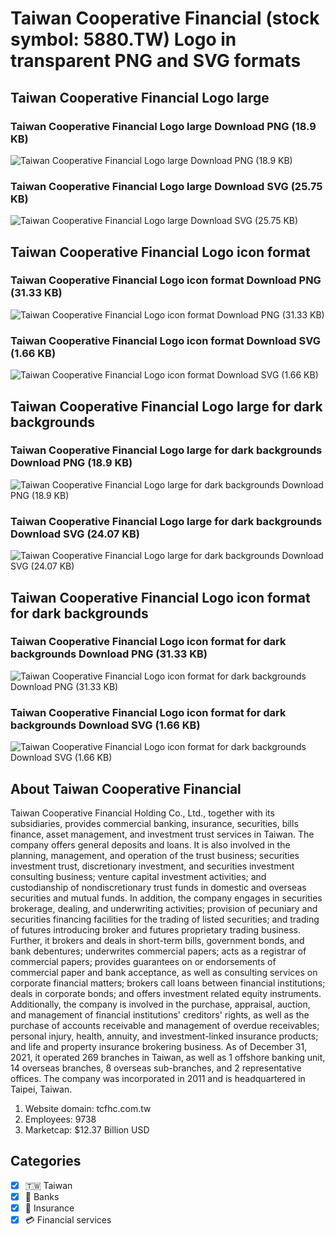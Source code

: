 # Taiwan Cooperative Financial (stock symbol: 5880.TW) Logo in transparent PNG and SVG formats

## Taiwan Cooperative Financial Logo large

### Taiwan Cooperative Financial Logo large Download PNG (18.9 KB)

![Taiwan Cooperative Financial Logo large Download PNG (18.9 KB)](/img/orig/5880.TW_BIG-01cc9702.png)

### Taiwan Cooperative Financial Logo large Download SVG (25.75 KB)

![Taiwan Cooperative Financial Logo large Download SVG (25.75 KB)](/img/orig/5880.TW_BIG-cad4f64f.svg)

## Taiwan Cooperative Financial Logo icon format

### Taiwan Cooperative Financial Logo icon format Download PNG (31.33 KB)

![Taiwan Cooperative Financial Logo icon format Download PNG (31.33 KB)](/img/orig/5880.TW-350689bd.png)

### Taiwan Cooperative Financial Logo icon format Download SVG (1.66 KB)

![Taiwan Cooperative Financial Logo icon format Download SVG (1.66 KB)](/img/orig/5880.TW-7414e715.svg)

## Taiwan Cooperative Financial Logo large for dark backgrounds

### Taiwan Cooperative Financial Logo large for dark backgrounds Download PNG (18.9 KB)

![Taiwan Cooperative Financial Logo large for dark backgrounds Download PNG (18.9 KB)](/img/orig/5880.TW_BIG.D-07446d72.png)

### Taiwan Cooperative Financial Logo large for dark backgrounds Download SVG (24.07 KB)

![Taiwan Cooperative Financial Logo large for dark backgrounds Download SVG (24.07 KB)](/img/orig/5880.TW_BIG.D-99268228.svg)

## Taiwan Cooperative Financial Logo icon format for dark backgrounds

### Taiwan Cooperative Financial Logo icon format for dark backgrounds Download PNG (31.33 KB)

![Taiwan Cooperative Financial Logo icon format for dark backgrounds Download PNG (31.33 KB)](/img/orig/5880.TW.D-e5ab35b4.png)

### Taiwan Cooperative Financial Logo icon format for dark backgrounds Download SVG (1.66 KB)

![Taiwan Cooperative Financial Logo icon format for dark backgrounds Download SVG (1.66 KB)](/img/orig/5880.TW.D-bfc8ee65.svg)

## About Taiwan Cooperative Financial

Taiwan Cooperative Financial Holding Co., Ltd., together with its subsidiaries, provides commercial banking, insurance, securities, bills finance, asset management, and investment trust services in Taiwan. The company offers general deposits and loans. It is also involved in the planning, management, and operation of the trust business; securities investment trust, discretionary investment, and securities investment consulting business; venture capital investment activities; and custodianship of nondiscretionary trust funds in domestic and overseas securities and mutual funds. In addition, the company engages in securities brokerage, dealing, and underwriting activities; provision of pecuniary and securities financing facilities for the trading of listed securities; and trading of futures introducing broker and futures proprietary trading business. Further, it brokers and deals in short-term bills, government bonds, and bank debentures; underwrites commercial papers; acts as a registrar of commercial papers; provides guarantees on or endorsements of commercial paper and bank acceptance, as well as consulting services on corporate financial matters; brokers call loans between financial institutions; deals in corporate bonds; and offers investment related equity instruments. Additionally, the company is involved in the purchase, appraisal, auction, and management of financial institutions' creditors' rights, as well as the purchase of accounts receivable and management of overdue receivables; personal injury, health, annuity, and investment-linked insurance products; and life and property insurance brokering business. As of December 31, 2021, it operated 269 branches in Taiwan, as well as 1 offshore banking unit, 14 overseas branches, 8 overseas sub-branches, and 2 representative offices. The company was incorporated in 2011 and is headquartered in Taipei, Taiwan.

1. Website domain: tcfhc.com.tw
2. Employees: 9738
3. Marketcap: $12.37 Billion USD


## Categories
- [x] 🇹🇼 Taiwan
- [x] 🏦 Banks
- [x] 🏦 Insurance
- [x] 💳 Financial services
